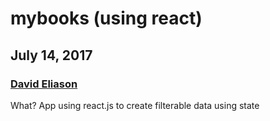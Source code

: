 # mybooks (using react)
## July 14, 2017
### [David Eliason](http://www.deliason.com)
What? App using react.js to create filterable data using state